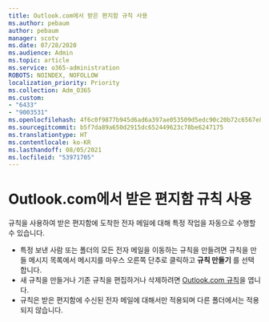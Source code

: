 ```yaml
---
title: Outlook.com에서 받은 편지함 규칙 사용
ms.author: pebaum
author: pebaum
manager: scotv
ms.date: 07/28/2020
ms.audience: Admin
ms.topic: article
ms.service: o365-administration
ROBOTS: NOINDEX, NOFOLLOW
localization_priority: Priority
ms.collection: Adm_O365
ms.custom:
- "6433"
- "9003531"
ms.openlocfilehash: 4f6c0f9877b945d6ad6a397ae053509d5edc90c20b72c6567e867268ee1eda04
ms.sourcegitcommit: b5f7da89a650d2915dc652449623c78be6247175
ms.translationtype: HT
ms.contentlocale: ko-KR
ms.lasthandoff: 08/05/2021
ms.locfileid: "53971705"
---
```

# <a name="use-inbox-rules-in-outlookcom"></a>Outlook.com에서 받은 편지함 규칙 사용

규칙을 사용하여 받은 편지함에 도착한 전자 메일에 대해 특정 작업을 자동으로 수행할 수 있습니다.

- 특정 보낸 사람 또는 폴더의 모든 전자 메일을 이동하는 규칙을 만들려면 규칙을 만들 메시지 목록에서 메시지를 마우스 오른쪽 단추로 클릭하고 **규칙 만들기​​** 를 선택합니다.
- 새 규칙을 만들거나 기존 규칙을 편집하거나 삭제하려면 [Outlook.com 규칙](https://go.microsoft.com/fwlink/?linkid=2118142)을 엽니다.
- 규칙은 받은 편지함에 수신된 전자 메일에 대해서만 적용되며 다른 폴더에서는 적용되지 않습니다.
